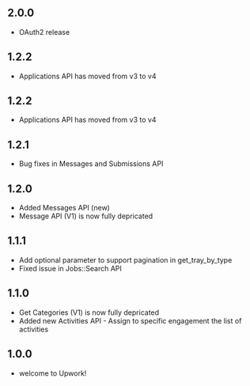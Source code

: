 ## 2.0.0
* OAuth2 release

## 1.2.2
* Applications API has moved from v3 to v4

## 1.2.2
* Applications API has moved from v3 to v4

## 1.2.1
* Bug fixes in Messages and Submissions API

## 1.2.0
* Added Messages API (new)
* Message API (V1) is now fully depricated

## 1.1.1
* Add optional parameter to support pagination in get_tray_by_type
* Fixed issue in Jobs::Search API

## 1.1.0
* Get Categories (V1) is now fully depricated
* Added new Activities API - Assign to specific engagement the list of activities

## 1.0.0
* welcome to Upwork!
